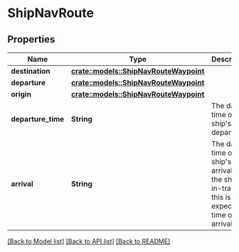 # ShipNavRoute

## Properties

Name | Type | Description | Notes
------------ | ------------- | ------------- | -------------
**destination** | [**crate::models::ShipNavRouteWaypoint**](ShipNavRouteWaypoint.md) |  | 
**departure** | [**crate::models::ShipNavRouteWaypoint**](ShipNavRouteWaypoint.md) |  | 
**origin** | [**crate::models::ShipNavRouteWaypoint**](ShipNavRouteWaypoint.md) |  | 
**departure_time** | **String** | The date time of the ship's departure. | 
**arrival** | **String** | The date time of the ship's arrival. If the ship is in-transit, this is the expected time of arrival. | 

[[Back to Model list]](../README.md#documentation-for-models) [[Back to API list]](../README.md#documentation-for-api-endpoints) [[Back to README]](../README.md)



